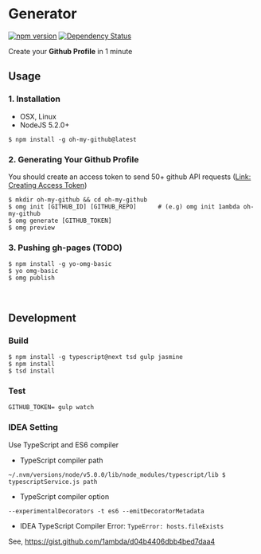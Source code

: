 # Generator

[![npm version](https://badge.fury.io/js/oh-my-github.svg)](https://badge.fury.io/js/oh-my-github)
[![Dependency Status](https://david-dm.org/oh-my-github/generator.svg)](https://david-dm.org/oh-my-github/generator)

Create your **Github Profile** in 1 minute

## Usage

### 1. Installation

- OSX, Linux
- NodeJS 5.2.0+

```
$ npm install -g oh-my-github@latest
```

### 2. Generating Your Github Profile

You should create an access token to send 50+ github API requests ([Link: Creating Access Token](https://github.com/settings/tokens/new))

```
$ mkdir oh-my-github && cd oh-my-github
$ omg init [GITHUB_ID] [GITHUB_REPO]      # (e.g) omg init 1ambda oh-my-github
$ omg generate [GITHUB_TOKEN]
$ omg preview
```

### 3. Pushing gh-pages (TODO)

```
$ npm install -g yo-omg-basic
$ yo omg-basic
$ omg publish
```

<br />

## Development

### Build 

```
$ npm install -g typescript@next tsd gulp jasmine
$ npm install
$ tsd install
```

### Test

```
GITHUB_TOKEN= gulp watch
```

### IDEA Setting

Use TypeScript and ES6 compiler

- TypeScript compiler path

```
~/.nvm/versions/node/v5.0.0/lib/node_modules/typescript/lib $ typescriptService.js path
```

- TypeScript compiler option

```
--experimentalDecorators -t es6 --emitDecoratorMetadata
```

- IDEA TypeScript Compiler Error: `TypeError: hosts.fileExists`

See, https://gist.github.com/1ambda/d04b4406dbb4bed7daa4


